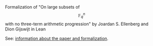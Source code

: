 Formalization of "On large subsets of $$\mathbb{F}^n_q$$ with no three-term arithmetic progression" by Joardan S. Ellenberg and Dion Gijswijt in Lean

See: [information about the paper and formalization](https://lean-forward.github.io/e-g/).

